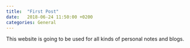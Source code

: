 ```yaml
---
title:  "First Post"
date:   2018-06-24 11:50:00 +0200
categories: General 
---
```


This website is going to be used for all kinds of personal notes and blogs.

